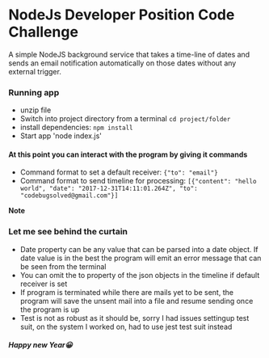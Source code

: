 # NodeJs Developer Position Code Challenge
A simple NodeJS background service that takes a time-line of dates and sends an email notification automatically on those dates without any external trigger.
### Running app

* unzip file
* Switch into project directory from a terminal `cd project/folder`
* install dependencies: `npm install`
* Start app 'node index.js'

#### At this point you can interact with the program by giving it commands
* Command format to set a default receiver: `{"to": "email"}`
* Command format to send timeline for processing: `[{"content": "hello world", "date": "2017-12-31T14:11:01.264Z", "to": "codebugsolved@gmail.com"}]`

**Note**
### Let me see behind the curtain

* Date property can be any value that can be parsed into a date object. If date value is in the best the program will emit an error message that can be seen from the terminal
* You can omit the to property of the json objects in the timeline if default receiver is set
* If program is terminated while there are mails yet to be sent, the program will save the unsent mail into a file and resume sending once the program is up
* Test is not as robust as it should be, sorry I had issues settingup test suit, on the system I worked on, had to use jest test suit instead



##### Happy new Year😀
 